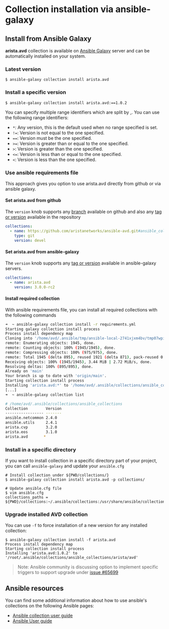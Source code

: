 # Collection installation via ansible-galaxy

## Install from Ansible Galaxy

__arista.avd__ collection is available on [Ansible Galaxy](https://galaxy.ansible.com/arista/avd) server and can be automatically installed on your system.

### Latest version

```shell
$ ansible-galaxy collection install arista.avd
```

### Install a specific version

```shell
$ ansible-galaxy collection install arista.avd:==1.0.2
```

You can specify multiple range identifiers which are split by ,. You can use the following range identifiers:

- `*`: Any version, this is the default used when no range specified is set.
- `!=`: Version is not equal to the one specified.
- `==`: Version must be the one specified.
- `>=`: Version is greater than or equal to the one specified.
- `>`: Version is greater than the one specified.
- `<=`: Version is less than or equal to the one specified.
- `<`: Version is less than the one specified.

### Use ansible requirements file

This approach gives you option to use arista.avd directly from github or via ansible galaxy.

#### Set arista.avd from github

The `version` knob supports any [branch](https://github.com/aristanetworks/ansible-avd/branches) available on github and also any [tag or version](https://github.com/aristanetworks/ansible-avd/releases) available in the repository

```yaml
collections:
  - name: https://github.com/aristanetworks/ansible-avd.git#ansible_collections/arista/avd
    type: git
    version: devel
```

#### Set arista.avd from ansible-galaxy

The `version` knob supports any [tag or version](https://galaxy.ansible.com/arista/avd) available in ansible-galaxy servers.

```yaml
collections:
  - name: arista.avd
    version: 3.0.0-rc2
```

#### Install required collection

With ansible requirements file, you can install all required collections with the following commands

```bash
➜  ~ ansible-galaxy collection install -r requirements.yml
Starting galaxy collection install process
Process install dependency map
Cloning into '/home/avd/.ansible/tmp/ansible-local-2741xjxm4bv/tmp07wpis9v/avd-ci-testrgl6qy3w'...
remote: Enumerating objects: 1945, done.
remote: Counting objects: 100% (1945/1945), done.
remote: Compressing objects: 100% (975/975), done.
remote: Total 1945 (delta 895), reused 1921 (delta 871), pack-reused 0
Receiving objects: 100% (1945/1945), 3.44 MiB | 2.72 MiB/s, done.
Resolving deltas: 100% (895/895), done.
Already on 'main'
Your branch is up to date with 'origin/main'.
Starting collection install process
Installing 'arista.avd:*' to '/home/avd/.ansible/collections/ansible_collections/arista/avd'
[...]
➜  ~ ansible-galaxy collection list

# /home/avd/.ansible/collections/ansible_collections
Collection        Version
----------------- -------
ansible.netcommon 2.4.0
ansible.utils     2.4.1
arista.cvp        3.2.0
arista.eos        3.1.0
arista.avd       *
```

### Install in a specific directory

If you want to install collection in a specific directory part of your project, you can call `ansible-galaxy` and update your `ansible.cfg`

```shell
# Install collection under ${PWD/collections/}
$ ansible-galaxy collection install arista.avd -p collections/

# Update ansible.cfg file
$ vim ansible.cfg
collections_paths = ${PWD}/collections:~/.ansible/collections:/usr/share/ansible/collections
```

### Upgrade installed AVD collection

You can use `-f` to force installation of a new version for any installed collection:

```shell
$ ansible-galaxy collection install -f arista.avd
Process install dependency map
Starting collection install process
Installing 'arista.avd:1.0.2' to '/root/.ansible/collections/ansible_collections/arista/avd'
```

> Note: Ansible community is discussing option to implement specific triggers to support upgrade under [issue #65699](https://github.com/ansible/ansible/issues/65699)

## Ansible resources

You can find some additional information about how to use ansible's collections on the following Ansible pages:

- [Ansible collection user guide](https://docs.ansible.com/ansible/latest/user_guide/collections_using.html)
- [Ansible User guide](https://docs.ansible.com/ansible/latest/user_guide/index.html)
